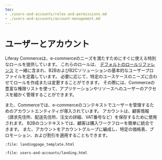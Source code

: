 ```yaml
---
toc:
- ./users-and-accounts/roles-and-permissions.md
- ./users-and-accounts/account-management.md
---
```


# ユーザーとアカウント

Liferay Commerceは、e-commerceのニーズを満たすためにすぐに使える特別なロールを提供しています。 これらのロールは、 [デフォルトのロールリファレンス](https://learn.liferay.com/dxp/latest/ja/users-and-permissions/roles-and-permissions/default-roles-reference.html) と一緒に含まれ、B2BおよびB2Cソリューションの基本的なユーザープロファイルを定義しています。 必要に応じて、特定のユースケースのニーズに合わせてロールを作成または変更することができます。 その際には、Commerceの豊富な権限リストを使って、アプリケーションやリソースへのユーザーのアクセスを細かく管理することができます。

また、Commerceでは、e-commerceのコンテキストでユーザーを管理するためのアカウントエンティティが導入されています。 アカウントは、顧客情報（請求先住所、配送先住所、注文の詳細、VAT番号など）を保存するために使用されます。 B2Bのコンテキストでは、顧客は購入ワークフローを簡単に統合できます。 また、アカウントをアカウントグループに編成し、特定の価格表、プロモーション、および割引を適用することもできます。

```{raw} html
:file: landingpage_template.html
```

```{raw} html
:file: users-and-accounts/landing.html
```
